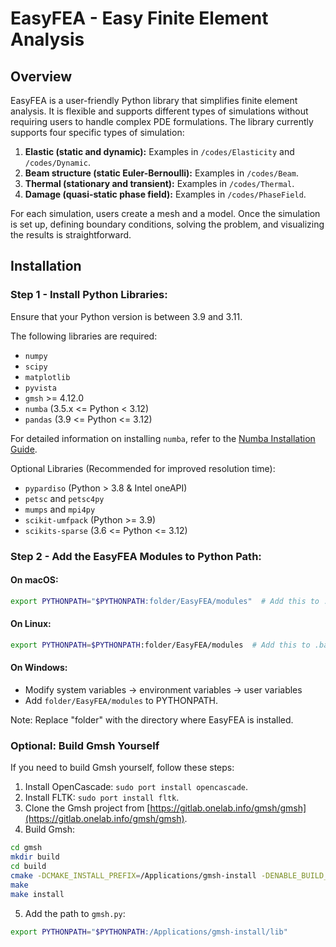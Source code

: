 # EasyFEA - Easy Finite Element Analysis

## Overview

EasyFEA is a user-friendly Python library that simplifies finite element analysis. It is flexible and supports different types of simulations without requiring users to handle complex PDE formulations. The library currently supports four specific types of simulation:

1. **Elastic (static and dynamic):** Examples in `/codes/Elasticity` and `/codes/Dynamic`.
2. **Beam structure (static Euler-Bernoulli):** Examples in `/codes/Beam`.
3. **Thermal (stationary and transient):** Examples in `/codes/Thermal`.
4. **Damage (quasi-static phase field):** Examples in `/codes/PhaseField`.

For each simulation, users create a mesh and a model. Once the simulation is set up, defining boundary conditions, solving the problem, and visualizing the results is straightforward.

## Installation

### Step 1 - Install Python Libraries:

Ensure that your Python version is between 3.9 and 3.11.

The following libraries are required:

- `numpy`
- `scipy`
- `matplotlib`
- `pyvista`
- `gmsh` >= 4.12.0
- `numba` (3.5.x <= Python < 3.12)
- `pandas` (3.9 <= Python <= 3.12)

For detailed information on installing `numba`, refer to the [Numba Installation Guide](https://numba.readthedocs.io/en/stable/user/installing.html#numba-support-info).

Optional Libraries (Recommended for improved resolution time):

- `pypardiso` (Python > 3.8 & Intel oneAPI)
- `petsc` and `petsc4py`
- `mumps` and `mpi4py`
- `scikit-umfpack` (Python >= 3.9)
- `scikits-sparse` (3.6 <= Python <= 3.12)

### Step 2 - Add the EasyFEA Modules to Python Path:

#### On macOS:

```bash
export PYTHONPATH="$PYTHONPATH:folder/EasyFEA/modules"  # Add this to .zprofile
```

#### On Linux:

```bash
export PYTHONPATH=$PYTHONPATH:folder/EasyFEA/modules  # Add this to .bash_aliases
```

#### On Windows:

- Modify system variables -> environment variables -> user variables
- Add `folder/EasyFEA/modules` to PYTHONPATH.

Note: Replace "folder" with the directory where EasyFEA is installed.

### Optional: Build Gmsh Yourself

If you need to build Gmsh yourself, follow these steps:

1. Install OpenCascade: `sudo port install opencascade`.
2. Install FLTK: `sudo port install fltk`.
3. Clone the Gmsh project from [https://gitlab.onelab.info/gmsh/gmsh](https://gitlab.onelab.info/gmsh/gmsh).
4. Build Gmsh:

```bash
cd gmsh
mkdir build
cd build
cmake -DCMAKE_INSTALL_PREFIX=/Applications/gmsh-install -DENABLE_BUILD_DYNAMIC=1 ..
make
make install
```

5. Add the path to `gmsh.py`:

```bash
export PYTHONPATH="$PYTHONPATH:/Applications/gmsh-install/lib"
```